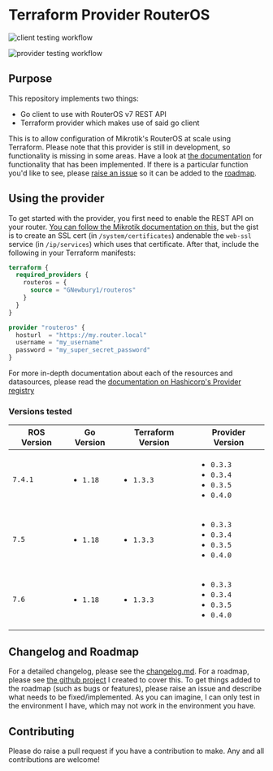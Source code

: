 # Terraform Provider RouterOS

![client testing workflow](https://github.com/gnewbury1/terraform-provider-routeros/actions/workflows/client_tests.yml/badge.svg?branch=main)

![provider testing workflow](https://github.com/gnewbury1/terraform-provider-routeros/actions/workflows/provider_tests.yml/badge.svg?branch=main)

## Purpose

This repository implements two things:
- Go client to use with RouterOS v7 REST API
- Terraform provider which makes use of said go client

This is to allow configuration of Mikrotik's RouterOS at scale using Terraform. Please note that this provider is still in development, so functionality is missing in some areas. Have a look at [the documentation](https://registry.terraform.io/providers/GNewbury1/routeros/latest/docs) for functionality that has been implemented. If there is a particular function you'd like to see, please [raise an issue](https://github.com/GNewbury1/terraform-provider-routeros/issues/new) so it can be added to the [roadmap](https://github.com/users/GNewbury1/projects/2).

## Using the provider

To get started with the provider, you first need to enable the REST API on your router. [You can follow the Mikrotik documentation on this](https://help.mikrotik.com/docs/display/ROS/REST+API), but the gist is to create an SSL cert (in `/system/certificates`) andenable the `web-ssl` service (in `/ip/services`) which uses that certificate. After that, include the following in your Terraform manifests:

```terraform
terraform {
  required_providers {
    routeros = {
      source = "GNewbury1/routeros"
    }
  }
}

provider "routeros" {
  hosturl  = "https://my.router.local"
  username = "my_username"
  password = "my_super_secret_password"
}

```

For more in-depth documentation about each of the resources and datasources, please read the [documentation on Hashicorp's Provider registry](https://registry.terraform.io/providers/GNewbury1/routeros/latest/docs)

### Versions tested

| ROS Version | Go Version               | Terraform Version         | Provider Version                                          |
| ----------- | ------------------------ | ------------------------- | --------------------------------------------------------- |
| `7.4.1`     | <ul><li>`1.18`</li></ul> | <ul><li>`1.3.3`</li></ul> | <ul><li>`0.3.3`</li><li>`0.3.4`</li><li>`0.3.5`</li><li>`0.4.0`</li></ul> |
| `7.5`       | <ul><li>`1.18`</li></ul> | <ul><li>`1.3.3`</li></ul> | <ul><li>`0.3.3`</li><li>`0.3.4`</li><li>`0.3.5`</li><li>`0.4.0`</li></ul> |
| `7.6`       | <ul><li>`1.18`</li></ul> | <ul><li>`1.3.3`</li></ul> | <ul><li>`0.3.3`</li><li>`0.3.4`</li><li>`0.3.5`</li><li>`0.4.0`</li></ul> |

## Changelog and Roadmap

For a detailed changelog, please see the [changelog.md](CHANGELOG.md).
For a roadmap, please see [the github project](https://github.com/users/GNewbury1/projects/2) I created to cover this. To get things added to the roadmap (such as bugs or features), please raise an issue and describe what needs to be fixed/implemented. As you can imagine, I can only test in the environment I have, which may not work in the environment you have.

## Contributing

Please do raise a pull request if you have a contribution to make. Any and all contributions are welcome!